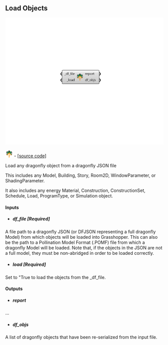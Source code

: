 ## Load Objects

![](../../images/components/Load_Objects.png)

![](../../images/icons/Load_Objects.png) - [[source code]](https://github.com/ladybug-tools/dragonfly-grasshopper/blob/master/dragonfly_grasshopper/src//DF%20Load%20Objects.py)


Load any dragonfly object from a dragonfly JSON file 

This includes any Model, Building, Story, Room2D, WindowParameter, or ShadingParameter. 

It also includes any energy Material, Construction, ConstructionSet, Schedule,  Load, ProgramType, or Simulation object. 



#### Inputs
* ##### df_file [Required]
A file path to a dragonfly JSON (or DFJSON representing a full dragonfly Model) from which objects will be loaded into Grasshopper. This can also be the path to a Pollination Model Format (.POMF) file from which a dragonfly Model will be loaded. Note that, if the objects in the JSON are not a full model, they must be non-abridged in order to be loaded correctly. 
* ##### load [Required]
Set to "True to load the objects from the _df_file. 

#### Outputs
* ##### report
... 
* ##### df_objs
A list of dragonfly objects that have been re-serialized from the input file. 
